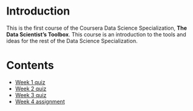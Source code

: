 # Introduction

This is the first course of the Coursera Data Science Specialization, **The Data Scientist’s Toolbox**. This course is an introduction to the tools and ideas for the rest of the Data Science Specialization.

# Contents

- [Week 1 quiz](https://github.com/wamber-aww/coursera-data-science/blob/gh-pages/Course01_DataScientistsToolbox/W1Quiz.md)  
- [Week 2 quiz](https://github.com/wamber-aww/coursera-data-science/blob/gh-pages/Course01_DataScientistsToolbox/W2Quiz.md)  
- [Week 3 quiz](https://github.com/wamber-aww/coursera-data-science/blob/gh-pages/Course01_DataScientistsToolbox/W3Quiz.md)  
- [Week 4 assignment](https://github.com/wamber-aww/coursera-data-science/blob/gh-pages/Course01_DataScientistsToolbox/W4Hw.md)
